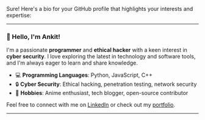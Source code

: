 Sure! Here's a bio for your GitHub profile that highlights your interests and expertise:

---

### 👋 Hello, I'm Ankit!

I'm a passionate **programmer** and **ethical hacker** with a keen interest in **cyber security**. I love exploring the latest in technology and software tools, and I'm always eager to learn and share knowledge.

- 💻 **Programming Languages**: Python, JavaScript, C++
- 🔒 **Cyber Security**: Ethical hacking, penetration testing, network security
- 🎨 **Hobbies**: Anime enthusiast, tech blogger, open-source contributor

Feel free to connect with me on [LinkedIn](https://www.linkedin.com) or check out my [portfolio](https://www.yourportfolio.com).

---


<!---
xnkit01/xnkit01 is a ✨ special ✨ repository because its `README.md` (this file) appears on your GitHub profile.
You can click the Preview link to take a look at your changes.
--->
